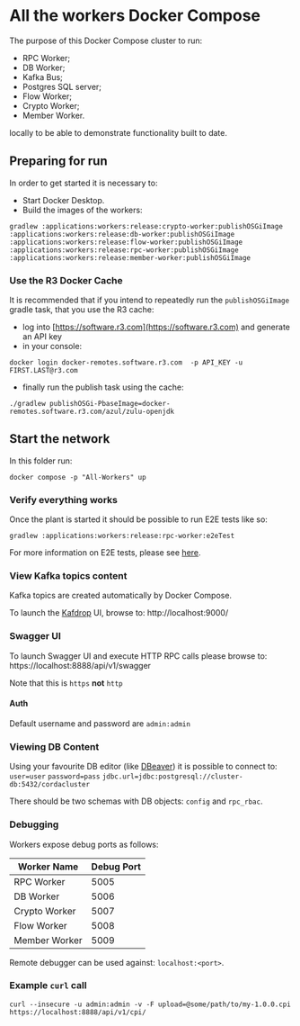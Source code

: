 # All the workers Docker Compose

The purpose of this Docker Compose cluster to run: 
- RPC Worker;
- DB Worker;
- Kafka Bus;
- Postgres SQL server;
- Flow Worker;
- Crypto Worker;
- Member Worker.

locally to be able to demonstrate functionality built to date.

## Preparing for run

In order to get started it is necessary to:
- Start Docker Desktop.
- Build the images of the workers:
```
gradlew :applications:workers:release:crypto-worker:publishOSGiImage :applications:workers:release:db-worker:publishOSGiImage :applications:workers:release:flow-worker:publishOSGiImage :applications:workers:release:rpc-worker:publishOSGiImage :applications:workers:release:member-worker:publishOSGiImage
```

### Use the R3 Docker Cache

It is recommended that if you intend to repeatedly run the `publishOSGiImage` gradle task,
that you use the R3 cache:

* log into [https://software.r3.com](https://software.r3.com)  and generate an API key
* in your console:

```shell
docker login docker-remotes.software.r3.com  -p API_KEY -u FIRST.LAST@r3.com
```

* finally run the publish task using the cache:

```shell
./gradlew publishOSGi-PbaseImage=docker-remotes.software.r3.com/azul/zulu-openjdk
```

## Start the network

In this folder run:

```shell
docker compose -p "All-Workers" up
```

### Verify everything works

Once the plant is started it should be possible to run E2E tests like so:

`gradlew :applications:workers:release:rpc-worker:e2eTest`

For more information on E2E tests, please see [here](../rpc-worker/src/e2eTest/README.md). 

### View Kafka topics content

Kafka topics are created automatically by Docker Compose.

To launch the [Kafdrop](https://github.com/HomeAdvisor/Kafdrop) UI, browse to: http://localhost:9000/

### Swagger UI

To launch Swagger UI and execute HTTP RPC calls please browse to: https://localhost:8888/api/v1/swagger

Note that this is `https`  **not** `http`

#### Auth

Default username and password are `admin:admin`

### Viewing DB Content

Using your favourite DB editor (like [DBeaver](https://dbeaver.io/)) it is possible to connect to:
`user=user`
`password=pass`
`jdbc.url=jdbc:postgresql://cluster-db:5432/cordacluster`

There should be two schemas with DB objects: `config` and `rpc_rbac`.

### Debugging

Workers expose debug ports as follows:

| Worker Name   | Debug Port  |
| ------------- | ----------- |
| RPC Worker    | 5005        |
| DB Worker     | 5006        |
| Crypto Worker | 5007        |
| Flow Worker   | 5008        |
| Member Worker | 5009        |

Remote debugger can be used against: `localhost:<port>`.

### Example `curl` call

```shell
curl --insecure -u admin:admin -v -F upload=@some/path/to/my-1.0.0.cpi https://localhost:8888/api/v1/cpi/
```
